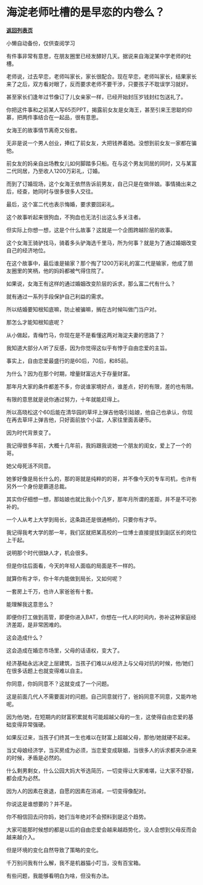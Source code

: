 # 海淀老师吐槽的是早恋的内卷么？

[**返回列表页**](/gzh/记忆承载3)

小懒自动备份，仅供查阅学习

有件事非常有意思，在朋友圈里已经发酵好几天。据说来自海淀某中学老师的吐槽。

  

老师说，过去早恋，老师叫家长，家长很配合。现在早恋，老师叫家长，结果家长来了之后，双方看对眼了，反而要求老师不要干涉，只要孩子不耽误学习就好。

  

甚至家长们逢年过节像订了儿女亲家一样，已经开始封压岁钱封红包送礼了。

  

你把这件事和之前某人写65页PPT，揭露前女友是女海王，甚至引来王思聪的仰慕，把两件事结合在一起品，很有意思。  

  

女海王的故事情节离奇又俗套。  

  

无非是说一个男人创业，捧红了前女友，大把钱养着她。没想到前女友一家都在骗他。

  

前女友的妈亲自出场教女儿如何脚踏多只船。在与这个男友同居的同时，又与某富二代同居，乃至收人1200万彩礼，订婚。

  

而到了订婚现场，这个女海王依然告诉前男友，自己只是在做伴娘。事情捅出来之后，经查，她同时与很多很多人交往。

  

最后，这个富二代也表示悔婚，要求要回彩礼。

  

这个故事听起来很狗血，不狗血也无法引出这么多关注者。  

  

但实际上你想一想，这是个什么故事？这就是一个企图跨越阶层的故事。

  

这个女海王骑驴找马，骑着多头驴海选千里马，所为何事？就是为了通过婚姻改变自己的经济地位。  

  

在这个故事中，最后谁是输家？那个掏了1200万彩礼的富二代是输家，他成了朋友圈里的笑柄，他的妈妈都被气得住院了。  

  

如果说，女海王有这样的通过婚姻改变阶层的诉求，那么富二代有什么？  

  

就有通过一系列手段保护自己利益的需求。

  

所以结婚要知根知底嘛，防止被骗嘛，搁在古时候叫做门当户对。

  

那怎么才能知根知底呢？  

  

从小做起，青梅竹马，你现在是不是看懂这两对海淀夫妻的思路了？

  

我知道大部分人听了反感，因为你觉得这似乎有悖于自由恋爱的主旨。  

  

事实上，自由恋爱最盛行的是60后，70后，和85前。

  

为什么？因为在那个时期，增量财富远大于存量财富。

  

那年月大家的条件都差不多，你说谁家境好点，谁差点，好的有限，差的也有限。  

  

有限的意思就是说你通过努力，十年就能赶得上。

  

所以高晓松这个60后能在清华园的草坪上弹吉他吸引姑娘，他自己也承认，你现在再去草坪上弹吉他，只好面前放个小盆，人家往里面丢硬币。

  

因为时代背景变了。

  

我记得很多年前，大概十几年前，我妈跟我说她一个朋友的闺女，爱上了一个的哥。

  

她父母死活不同意。

  

她爹好像是局长什么的，那的哥就是纯粹的的哥，并不像今天的专车司机，也许有另外一个身份是霸道总裁。

  

其实你仔细想一想，那姑娘也就比我小个几岁，那年月所谓的差距，并不是不可弥补的。

  

一个人从考上大学到局长，这条路还是很通畅的，只要你有才华。

  

我记得我考大学的那一年，我们区就把某高校的一位博士直接提拔到副区长的岗位上干起。

  

说明那个时代很缺人才，机会很多。

  

但是你往后面看，今天的年轻人面临的局面是不一样的。

  

就算你有才华，你十年内能做到局长，又如何呢？

  

一套房上千万，也许人家爸爸有十套。

  

能理解我这意思么？

  

即便你打工做到高管，即便你进入BAT，你想在一代人的时间内，弥补这种家庭经济差距，是非常困难的。

  

这会造成什么？

  

这会造成在婚恋市场里，父母的话语权，变大了。

  

经济基础永远决定上层建筑，当孩子们难以从经济上与父母对抗的时候，他/她们在很多话题上也就变得难以自主。

  

你同意，你妈同意不？这就变成了一个问题。

  

这是前面几代人不需要面对的问题。自己同意就行了，爸妈同意不同意，又能咋地呢。

  

因为他/她，在短期内的财富积累就有可能超越父母的一生，这使得自由恋爱的基础变得异常强硬。

  

如果反过来，当孩子们终其一生也难以在财富上超越父母，那他/她就硬不起来。

  

当丈母娘经济学，当买房成为必须，当恋爱变成联姻，当很多人的诉求都夹杂进来的时候，矛盾是必然的。

  

什么剩男剩女，什么公园大妈大爷选简历，一切变得让大家难堪，让大家不舒服，都会成为必然。

  

因为人的因素在衰退，自愿的因素在消减，一切变得像配对。

  

你说这是谁想要的？并不是。

  

你不相信回去问你妈，她们当年绝对不会预料到是这个趋势。

  

大家可能那时候想的都是以后的自由恋爱会越来越趋势化，没人会想到父母反而会越来越介入。

  

但是环境的变化自然导致了策略的变化。

  

千万别问我有什么解，我不是机器猫小叮当，没有百宝箱。

  

有些问题，我能够看明白为啥，但没有办法。

